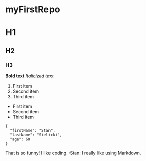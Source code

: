 # myFirstRepo

# H1
## H2
### H3

**Bold text**
*Italicized text*

1. First item
2. Second item
3. Third item

- First item
- Second item
- Third item

```
{
  "firstName": "Stan",
  "lastName": "Sielicki",
  "age": 60
}
```
That is so funny! I like coding. :Stan:
I really like using Markdown.
